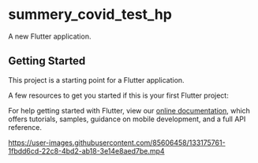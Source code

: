 # summery_covid_test_hp

A new Flutter application.

## Getting Started

This project is a starting point for a Flutter application.

A few resources to get you started if this is your first Flutter project:

For help getting started with Flutter, view our
[online documentation](https://flutter.dev/docs), which offers tutorials,
samples, guidance on mobile development, and a full API reference.

https://user-images.githubusercontent.com/85606458/133175761-1fbdd6cd-22c8-4bd2-ab18-3e14e8aed7be.mp4




